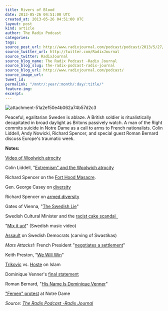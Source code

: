 ```yaml
---
title: Rivers of Blood
date: 2013-05-26 04:51:00 UTC
created_at: 2013-05-26 04:51:00 UTC
layout: post
kind: article
author: The Radix Podcast
categories: 
tags: 
source_post_url: http://www.radixjournal.com/podcast/podcast/2013/5/27/rivers-of-blood
source_twitter_url: http://twitter.com/RadixJournal
source_twitter: RadixJournal
source_blog_name: The Radix Podcast -Radix Journal
source_blog_slug: the-radix-podcast-radix-journal
source_blog_url: http://www.radixjournal.com/podcast/
source_image_url: 
tweet_id: 
permalink: "/mntr/:year/:month/:day/:title/"
feature-img: 
excerpt: 
---
```

<img class="thumb-image" alt="attachment-51a2ef50e4b062a74b57d2c3" src="https://static1.squarespace.com/static/51c946cde4b0f05142538988/5298e223e4b008c3d680f470/5298e252e4b008c3d680f669/1385751306656/woolwich.jpg?format=1000w">
          
        

        

      
    
    
  






<p>Peaceful, egalitarian Sweden is ablaze. A British soldier is ritualistically decapitated in broad daylight as Britons passively watch. A man of the Right commits suicide in Notre Dame as a call to arms to French nationalists. Colin Liddell, Andy Nowicki, Richard Spencer, and special guest Roman Bernard discuss Europe's traumatic week.   </p><p><strong>Notes: </strong></p><p><a href="http://www.guardian.co.uk/uk/video/2013/may/22/woolwich-suspect-attack-video">Video of Woolwich atrocity</a></p><p>Colin Liddell, "<a href="http://alternativeright.com/blog/2013/5/23/extremism-and-the-displacement-of-the-political-spectrum">Extremism" and the Woolwich atrocity</a></p><p>Richard Spencer on the <a href="http://takimag.com/article/our_multiculti_military/print#axzz2USPkL42Z">Fort Hood Masacre</a>.</p><p>Gen. George Casey on <a href="http://www.youtube.com/watch?v=bJ1dijip1os">diversity</a></p><p>Richard Spencer on <a href="http://altright-archive.net/main/blogs/exit-strategies/thoughts-on-veterans-day/">armed diversity</a></p><p>Gates of Vienna, "<a href="http://gatesofvienna.net/2013/05/the-swedish-lie/">The Swedish Lie</a>"</p><p>Swedish Cultural Minister and the <a href="http://colorlines.com/archives/2012/04/but_is_it_art_swedish_culture_minister_in_worlds_most_racist_cake-cutting_scandal.html">racist cake scandal  </a></p><p>"<a href="http://www.youtube.com/watch?v=bHOEZo7VfN8">Mix it up!</a>" (Swedish music video)</p><p><a href="http://altright-archive.net/main/blogs/euro-centric/democrats-dont-have-the-right-to-speak/">Assault</a> on Swedish Democrats (carving of Swastikas)</p><p><em>Mars Attacks!: </em>French President "<a href="http://www.youtube.com/watch?v=D3HDI-9HX-E">negotiates a settlement</a>"</p><p>Keith Preston, "<a href="http://altright-archive.net/main/blogs/untimely-observations/we-will-win/">We Will Win</a>" </p><p><a href="http://altright-archive.net/main/blogs/untimely-observations/richard-hoste-postmodern-dhimmitude/">Trikovic</a> vs. <a href="http://altright-archive.net/main/blogs/untimely-observations/the-chimera-of-true-islam/">Hoste</a> on Islam</p><p>Dominique Venner's <a href="http://www.counter-currents.com/2013/05/the-may-26-protests-and-heidegger/">final statement</a></p><p>Roman Bernard, "<a href="http://alternativeright.com/blog/his-name-is-dominique-venner">His Name Is Dominique Venner</a>"</p><p><a href="http://www.guardian.co.uk/world/2013/may/22/femen-mock-suicide-notre-dame">"Femen" protest</a> at Notre Dame</p><div class="">
    <i>Source: <a href="http://www.radixjournal.com/podcast/">The Radix Podcast -Radix Journal</a></i>
</div>
